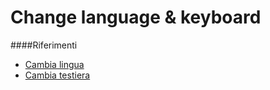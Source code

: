 Change language & keyboard
===

####Riferimenti
- [Cambia lingua](https://wiki.debian.org/ChangeLanguage)
- [Cambia testiera](https://wiki.debian.org/it/Keyboard)

